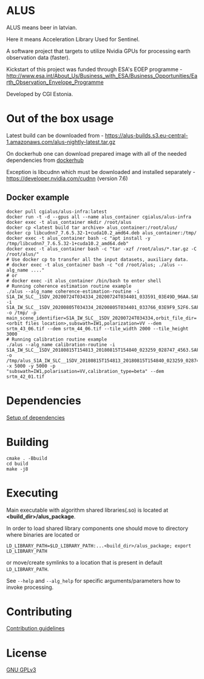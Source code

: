 # ALUS

ALUS means beer in latvian.

Here it means Acceleration Library Used for Sentinel.

A software project that targets to utilize Nvidia GPUs for processing earth observation data (faster).

Kickstart of this project was funded through ESA's EOEP programme - http://www.esa.int/About_Us/Business_with_ESA/Business_Opportunities/Earth_Observation_Envelope_Programme

Developed by CGI Estonia.

# Out of the box usage

Latest build can be downloaded from - https://alus-builds.s3.eu-central-1.amazonaws.com/alus-nightly-latest.tar.gz

On dockerhub one can download prepared image with all of the needed dependencies from [dockerhub](https://hub.docker.com/repository/docker/cgialus/alus-infra) 

Exception is libcudnn which must be downloaded and installed separately - https://developer.nvidia.com/cudnn (version 7.6)

## Docker example

```
docker pull cgialus/alus-infra:latest
docker run -t -d --gpus all --name alus_container cgialus/alus-infra
docker exec -t alus_container mkdir /root/alus
docker cp <latest build tar archive> alus_container:/root/alus/
docker cp libcudnn7_7.6.5.32-1+cuda10.2_amd64.deb alus_container:/tmp/
docker exec -t alus_container bash -c "apt install -y /tmp/libcudnn7_7.6.5.32-1+cuda10.2_amd64.deb"
docker exec -t alus_container bash -c "tar -xzf /root/alus/*.tar.gz -C /root/alus/"
# Use docker cp to transfer all the input datasets, auxiliary data.
# docker exec -t alus_container bash -c "cd /root/alus; ./alus --alg_name ...."
# or
# docker exec -it alus_container /bin/bash to enter shell
# Running coherence estimation routine example
./alus --alg_name coherence-estimation-routine -i S1A_IW_SLC__1SDV_20200724T034334_20200724T034401_033591_03E49D_96AA.SAFE -i S1A_IW_SLC__1SDV_20200805T034334_20200805T034401_033766_03E9F9_52F6.SAFE -o /tmp/ -p main_scene_identifier=S1A_IW_SLC__1SDV_20200724T034334,orbit_file_dir=<orbit files location>,subswath=IW1,polarization=VV --dem srtm_43_06.tif --dem srtm_44_06.tif --tile_width 2000 --tile_height 3000
# Running calibration routine example
./alus --alg_name calibration-routine -i S1A_IW_SLC__1SDV_20180815T154813_20180815T154840_023259_028747_4563.SAFE -o /tmp/alus_S1A_IW_SLC__1SDV_20180815T154813_20180815T154840_023259_028747_4563_Calib_tc.tif -x 5000 -y 5000 -p "subswath=IW1,polarisation=VV,calibration_type=beta" --dem srtm_42_01.tif
```

# Dependencies

[Setup of dependencies](DEPENDENCIES.md)

# Building

```
cmake . -Bbuild
cd build
make -j8
```

# Executing

Main executable with algorithm shared libraries(.so) is located at **<build_dir>/alus_package**.

In order to load shared library components one should move to directory where binaries are located or

``LD_LIBRARY_PATH=$LD_LIBRARY_PATH:...<build_dir>/alus_package; export LD_LIBRARY_PATH``

or move/create symlinks to a location that is present in default ``LD_LIBRARY_PATH``.

See ``--help`` and ``--alg_help`` for specific arguments/parameters how to invoke processing.

# Contributing

[Contribution guidelines](CONTRIBUTING.md)

# License

[GNU GPLv3](LICENSE.txt)
